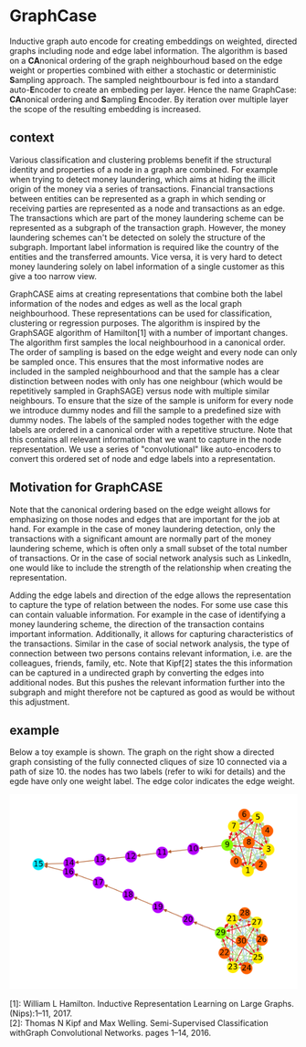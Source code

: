 # GraphCase
Inductive graph auto encode for creating embeddings on weighted, directed graphs including node and edge label information. The algorithm is based on a **CA**nonical ordering of the graph neighbourhoud based on the edge weight or properties combined with either a stochastic or deterministic **S**ampling approach. The sampled neightbourbour is fed into a standard auto-**E**ncoder to create an embeding per layer. Hence the name GraphCase: **CA**nonical ordering and **S**ampling **E**ncoder.  By iteration over multiple layer the scope of the resulting embedding is increased. 

## context
Various classification and clustering problems benefit if the structural identity and properties of a node in a graph are combined. For example when trying to detect money laundering, which aims at hiding the illicit origin of the money via a series of transactions. Financial transactions between entities can be represented as a graph in which sending or receiving parties are represented as a node and transactions as an edge. The transactions which are part of the money laundering scheme can be represented as a subgraph of the transaction graph. However, the money laundering schemes can't be detected on solely the structure of the subgraph. Important label information is required like the country of the entities and the transferred amounts. Vice versa, it is very hard to detect money laundering solely on label information of a single customer as this give a too narrow view.

GraphCASE aims at creating representations that combine both the label information of the nodes and edges as well as the local graph neighbourhood. These representations can be used for classification, clustering or regression purposes. The algorithm is inspired by the GraphSAGE algorithm of Hamilton[1] with a number of important changes. The algorithm first samples the local neighbourhood in a canonical order. The order of sampling is based on the edge weight and every node can only be sampled once. This ensures that the most informative nodes are included in the sampled neighbourhood and that the sample has a clear distinction between nodes with only has one neighbour (which would be repetitively sampled in GraphSAGE) versus node with multiple similar neighbours. To ensure that the size of the sample is uniform for every node we introduce dummy nodes and fill the sample to a predefined size with dummy nodes. The labels of the sampled nodes together with the edge labels are ordered in a canonical order with a repetitive structure. Note that this contains all relevant information that we want to capture in the node representation. We use a series of "convolutional" like auto-encoders to convert this ordered set of node and edge labels into a representation.

## Motivation for GraphCASE
Note that the canonical ordering based on the edge weight allows for emphasizing on those nodes and edges that are important for the job at hand. For example in the case of money laundering detection, only the transactions with a significant amount are normally part of the money laundering scheme, which is often only a small subset of the total number of transactions. Or in the case of social network analysis such as LinkedIn, one would like to include the strength of the relationship when creating the representation.

Adding the edge labels and direction of the edge allows the representation to capture the type of relation between the nodes. For some use case this can contain valuable information. For example in the case of identifying a money laundering scheme, the direction of the transaction contains important information. Additionally, it allows for capturing characteristics of the transactions. Similar in the case of social network analysis, the type of connection between two persons contains relevant information, i.e. are the colleagues, friends, family, etc. Note that Kipf[2] states the this information can be captured in a undirected graph by converting the edges into additional nodes. But this pushes the relevant information further into the subgraph and might therefore not be captured as good as would be without this adjustment.

## example
Below a toy example is shown. The graph on the right show a directed graph consisting of the fully connected cliques of size 10 connected via a path of size 10. the nodes has two labels (refer to wiki for details) and the egde have only one weight label. The edge color indicates the edge weight.

![Alt text](https://github.com/tonyPo/GraphCase/blob/features/experiments/graphbell.png?raw=true "Optional Title")

[1]:  William L Hamilton.  Inductive Representation Learning on Large Graphs.(Nips):1–11, 2017.  
[2]:  Thomas  N  Kipf  and  Max  Welling.    Semi-Supervised  Classification  withGraph Convolutional Networks.  pages 1–14, 2016.
